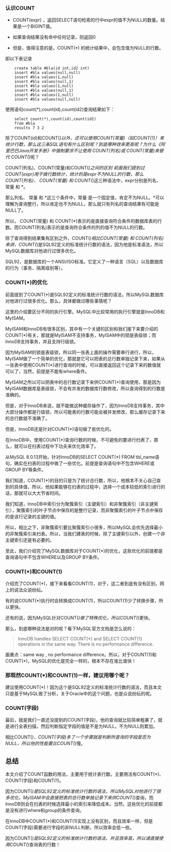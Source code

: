 ### 认识COUNT

* COUNT(expr) ，返回SELECT语句检索的行中expr的值不为NULL的数量。结果是一个BIGINT值。

* 如果查询结果没有命中任何记录，则返回0

* 但是，值得注意的是，COUNT(*) 的统计结果中，会包含值为NULL的行数。

即以下表记录

        create table #bla(id int,id2 int)
        insert #bla values(null,null)
        insert #bla values(1,null)
        insert #bla values(null,1)
        insert #bla values(1,null)
        insert #bla values(null,1)
        insert #bla values(1,null)
        insert #bla values(null,null)

使用语句count(*),count(id),count(id2)查询结果如下：

        select count(*),count(id),count(id2)
        from #bla
        results 7 3 2

除了COUNT(id)和COUNT(*)以外，还可以使用COUNT(常量)（如COUNT(1)）来统计行数，那么这三条SQL语句有什么区别呢？到底哪种效率更高呢？为什么《阿里巴巴Java开发手册》中强制要求不让使用 COUNT(列名)或 COUNT(常量)来替代 COUNT(*)呢？

COUNT(列名)、COUNT(常量)和COUNT(*)之间的区别
前面我们提到过COUNT(expr)用于做行数统计，统计的是expr不为NULL的行数，那么COUNT(列名)、 COUNT(常量) 和 COUNT(*)这三种语法中，expr分别是列名、 常量 和 *。

那么列名、 常量 和 *这三个条件中，常量 是一个固定值，肯定不为NULL。*可以理解为查询整行，所以肯定也不为NULL，那么就只有列名的查询结果有可能是NULL了。

所以， COUNT(常量) 和 COUNT(*)表示的是直接查询符合条件的数据库表的行数。而COUNT(列名)表示的是查询符合条件的列的值不为NULL的行数。

除了查询得到结果集有区别之外，COUNT(*)相比COUNT(常量) 和 COUNT(列名)来讲，COUNT(*)是SQL92定义的标准统计行数的语法，因为他是标准语法，所以MySQL数据库对他进行过很多优化。

SQL92，是数据库的一个ANSI/ISO标准。它定义了一种语言（SQL）以及数据库的行为（事务、隔离级别等）。


### COUNT(*)的优化

前面提到了COUNT(*)是SQL92定义的标准统计行数的语法，所以MySQL数据库对他进行过很多优化。那么，具体都做过哪些事情呢？

这里的介绍要区分不同的执行引擎。MySQL中比较常用的执行引擎就是InnoDB和MyISAM。

MyISAM和InnoDB有很多区别，其中有一个关键的区别和我们接下来要介绍的COUNT(*)有关，那就是MyISAM不支持事务，MyISAM中的锁是表级锁；而InnoDB支持事务，并且支持行级锁。

因为MyISAM的锁是表级锁，所以同一张表上面的操作需要串行进行，所以，MyISAM做了一个简单的优化，那就是它可以把表的总行数单独记录下来，如果从一张表中使用COUNT(*)进行查询的时候，可以直接返回这个记录下来的数值就可以了，当然，前提是不能有where条件。

MyISAM之所以可以把表中的总行数记录下来供COUNT(*)查询使用，那是因为MyISAM数据库是表级锁，不会有并发的数据库行数修改，所以查询得到的行数是准确的。

但是，对于InnoDB来说，就不能做这种缓存操作了，因为InnoDB支持事务，其中大部分操作都是行级锁，所以可能表的行数可能会被并发修改，那么缓存记录下来的总行数就不准确了。

但是，InnoDB还是针对COUNT(*)语句做了些优化的。

在InnoDB中，使用COUNT(*)查询行数的时候，不可避免的要进行扫表了，那么，就可以在扫表过程中下功夫来优化效率了。

从MySQL 8.0.13开始，针对InnoDB的SELECT COUNT(*) FROM tbl_name语句，确实在扫表的过程中做了一些优化。前提是查询语句中不包含WHERE或GROUP BY等条件。

我们知道，COUNT(*)的目的只是为了统计总行数，所以，他根本不关心自己查到的具体值，所以，他如果能够在扫表的过程中，选择一个成本较低的索引进行的话，那就可以大大节省时间。

我们知道，InnoDB中索引分为聚簇索引（主键索引）和非聚簇索引（非主键索引），聚簇索引的叶子节点中保存的是整行记录，而非聚簇索引的叶子节点中保存的是该行记录的主键的值。

所以，相比之下，非聚簇索引要比聚簇索引小很多，所以MySQL会优先选择最小的非聚簇索引来扫表。所以，当我们建表的时候，除了主键索引以外，创建一个非主键索引还是有必要的。

至此，我们介绍完了MySQL数据库对于COUNT(*)的优化，这些优化的前提都是查询语句中不包含WHERE以及GROUP BY条件。


### COUNT(*)和COUNT(1)

介绍完了COUNT(*)，接下来看看COUNT(1)，对于，这二者到底有没有区别，网上的说法众说纷纭。

有的说COUNT(*)执行时会转换成COUNT(1)，所以COUNT(1)少了转换步骤，所以更快。

还有的说，因为MySQL针对COUNT(*)做了特殊优化，所以COUNT(*)更快。

那么，到底哪种说法是对的呢？看下MySQL官方文档是怎么说的：

>InnoDB handles SELECT COUNT(*) and SELECT COUNT(1) operations in the same way. There is no performance difference.
 
画重点：same way , no performance difference。所以，对于COUNT(1)和COUNT(*)，MySQL的优化是完全一样的，根本不存在谁比谁快！

### 那既然COUNT(*)和COUNT(1)一样，建议用哪个呢？

建议使用COUNT(*)！因为这个是SQL92定义的标准统计行数的语法，而且本文只是基于MySQL做了分析，关于Oracle中的这个问题，也是众说纷纭的呢。


### COUNT(字段)
最后，就是我们一直还没提到的COUNT(字段)，他的查询就比较简单粗暴了，就是进行全表扫描，然后判断指定字段的值是不是为NULL，不为NULL则累加。

相比COUNT(*)，COUNT(字段)多了一个步骤就是判断所查询的字段是否为NULL，所以他的性能要比COUNT(*)慢。



## 总结
本文介绍了COUNT函数的用法，主要用于统计表行数。主要用法有COUNT(*)、COUNT(字段)和COUNT(1)。

因为COUNT(*)是SQL92定义的标准统计行数的语法，所以MySQL对他进行了很多优化，MyISAM中会直接把表的总行数单独记录下来供COUNT(*)查询，而InnoDB则会在扫表的时候选择最小的索引来降低成本。当然，这些优化的前提都是没有进行where和group的条件查询。

在InnoDB中COUNT(*)和COUNT(1)实现上没有区别，而且效率一样，但是COUNT(字段)需要进行字段的非NULL判断，所以效率会低一些。

因为COUNT(*)是SQL92定义的标准统计行数的语法，并且效率高，所以请直接使用COUNT(*)查询表的行数！
